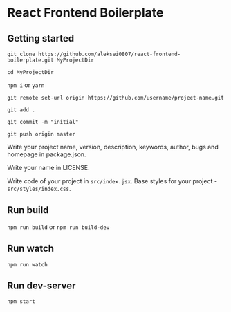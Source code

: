 # React Frontend Boilerplate

## Getting started

`git clone https://github.com/aleksei0807/react-frontend-boilerplate.git MyProjectDir`

`cd MyProjectDir`

`npm i` or `yarn`

`git remote set-url origin https://github.com/username/project-name.git`

`git add .`

`git commit -m "initial"`

`git push origin master`

Write your project name, version, description, keywords, author, bugs and homepage in package.json.

Write your name in LICENSE.

Write code of your project in `src/index.jsx`. Base styles for your project - `src/styles/index.css`.

## Run build

`npm run build` or `npm run build-dev`

## Run watch

`npm run watch`

## Run dev-server

`npm start`

